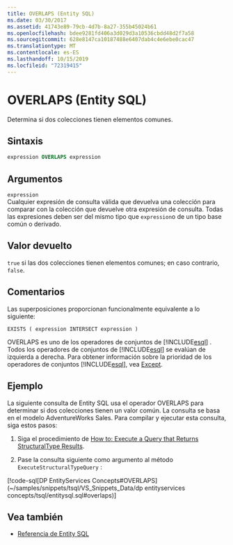 ```yaml
---
title: OVERLAPS (Entity SQL)
ms.date: 03/30/2017
ms.assetid: 41743e89-79cb-4d7b-8a27-355b45024b61
ms.openlocfilehash: bdee9281fd406a3d029d3a10536cbdd48d2f7a58
ms.sourcegitcommit: 628e8147ca10187488e6407dab4c4e6ebe0cac47
ms.translationtype: MT
ms.contentlocale: es-ES
ms.lasthandoff: 10/15/2019
ms.locfileid: "72319415"
---
```

# <a name="overlaps-entity-sql"></a>OVERLAPS (Entity SQL)
Determina si dos colecciones tienen elementos comunes.  
  
## <a name="syntax"></a>Sintaxis  
  
```sql  
expression OVERLAPS expression  
```  
  
## <a name="arguments"></a>Argumentos  
 `expression`  
 Cualquier expresión de consulta válida que devuelva una colección para comparar con la colección que devuelve otra expresión de consulta. Todas las expresiones deben ser del mismo tipo que `expression`o de un tipo base común o derivado.  
  
## <a name="return-value"></a>Valor devuelto  
 `true` si las dos colecciones tienen elementos comunes; en caso contrario, `false`.  
  
## <a name="remarks"></a>Comentarios  
 Las superposiciones proporcionan funcionalmente equivalente a lo siguiente:  
  
 `EXISTS ( expression INTERSECT expression )`  
  
 OVERLAPS es uno de los operadores de conjuntos de [!INCLUDE[esql](../../../../../../includes/esql-md.md)] . Todos los operadores de conjuntos de [!INCLUDE[esql](../../../../../../includes/esql-md.md)] se evalúan de izquierda a derecha. Para obtener información sobre la prioridad de los operadores de conjuntos [!INCLUDE[esql](../../../../../../includes/esql-md.md)], vea [Except](except-entity-sql.md).  
  
## <a name="example"></a>Ejemplo  
 La siguiente consulta de Entity SQL usa el operador OVERLAPS para determinar si dos colecciones tienen un valor común. La consulta se basa en el modelo AdventureWorks Sales. Para compilar y ejecutar esta consulta, siga estos pasos:  
  
1. Siga el procedimiento de [How to: Execute a Query that Returns StructuralType Results](../how-to-execute-a-query-that-returns-structuraltype-results.md).  
  
2. Pase la consulta siguiente como argumento al método `ExecuteStructuralTypeQuery` :  
  
 [!code-sql[DP EntityServices Concepts#OVERLAPS](~/samples/snippets/tsql/VS_Snippets_Data/dp entityservices concepts/tsql/entitysql.sql#overlaps)]  
  
## <a name="see-also"></a>Vea también

- [Referencia de Entity SQL](entity-sql-reference.md)
